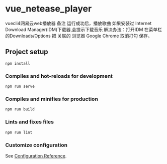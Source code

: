 # vue_netease_player
vuecli4网易云web播放器
备注
    运行成功后，播放歌曲 如果安装过 Internet Download Manager(IDM)下载器,会提示下载音乐
    解决办法：打开IDM 在菜单栏的Downloads/Options  把 关联的 浏览器 Google Chrome 取消打勾 保存。

## Project setup
```
npm install
```

### Compiles and hot-reloads for development
```
npm run serve
```

### Compiles and minifies for production
```
npm run build
```

### Lints and fixes files
```
npm run lint
```

### Customize configuration
See [Configuration Reference](https://cli.vuejs.org/config/).
